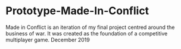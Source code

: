 # Prototype-Made-In-Conflict
Made in Conflict is an iteration of my final project centred around the business of war. It was created as the foundation of a competitive multiplayer game. December 2019
